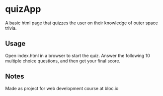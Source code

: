 # quizApp

A basic html page that quizzes the user on their knowledge of outer space trivia.

## Usage

Open index.html in a browser to start the quiz. Answer the following 10 multiple choice questions, and then get your final score.

## Notes

Made as project for web development course at bloc.io
